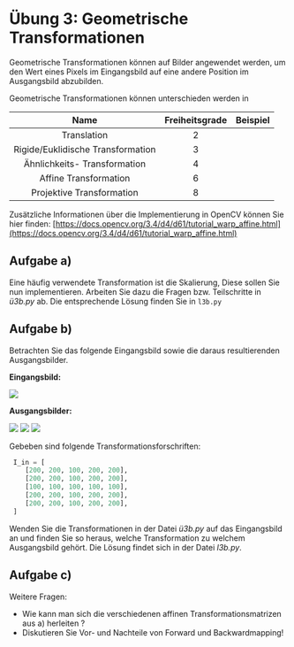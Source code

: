# Übung 3:  Geometrische Transformationen

Geometrische Transformationen können auf Bilder angewendet werden, um den Wert eines Pixels im Eingangsbild auf eine
andere Position im Ausgangsbild abzubilden.

Geometrische Transformationen können unterschieden werden in 

|Name| Freiheitsgrade| Beispiel| 
|:---:|:---:|:---:|
|Translation|2||
|Rigide/Euklidische Transformation|3||
|Ähnlichkeits- Transformation|4||
|Affine Transformation|6||
|Projektive Transformation|8||

Zusätzliche Informationen über die Implementierung in OpenCV können Sie hier finden: [https://docs.opencv.org/3.4/d4/d61/tutorial_warp_affine.html](https://docs.opencv.org/3.4/d4/d61/tutorial_warp_affine.html)

## Aufgabe a)
Eine häufig verwendete Transformation ist die Skalierung, Diese sollen Sie nun implementieren. Arbeiten Sie dazu die 
Fragen bzw. Teilschritte in *ü3b.py* ab. Die entsprechende Lösung finden Sie in `l3b.py`

## Aufgabe b)

Betrachten Sie das folgende Eingangsbild sowie die daraus resultierenden Ausgangsbilder.

**Eingangsbild:**
 
![](./data/normal.jpg)

**Ausgangsbilder:**

![](./data/center-rotated.jpg) 
![](./data/rotated.jpg) 
![](./data/shear.jpg) 

Gebeben sind folgende Transformationsforschriften:

```python
 I_in = [
    [200, 200, 100, 200, 200],
    [200, 200, 100, 200, 200],
    [100, 100, 100, 100, 100],
    [200, 200, 100, 200, 200],
    [200, 200, 100, 200, 200],
 ]
```

Wenden Sie die Transformationen in der Datei *ü3b.py* auf das Eingangsbild an und finden Sie so heraus, welche
Transformation zu welchem Ausgangsbild gehört. Die Lösung findet sich in der Datei *l3b.py*.  

## Aufgabe c)
Weitere Fragen:
 - Wie kann man sich die verschiedenen affinen Transformationsmatrizen aus a) herleiten ?
 - Diskutieren Sie Vor- und Nachteile von Forward und Backwardmapping!